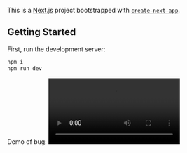 This is a [Next.js](https://nextjs.org) project bootstrapped with [`create-next-app`](https://nextjs.org/docs/pages/api-reference/create-next-app).

## Getting Started

First, run the development server:

```bash
npm i
npm run dev
```

Demo of bug:
<video src="https://github.com/user-attachments/assets/b7f626ec-aebc-4748-b3fa-227132c30017" />

